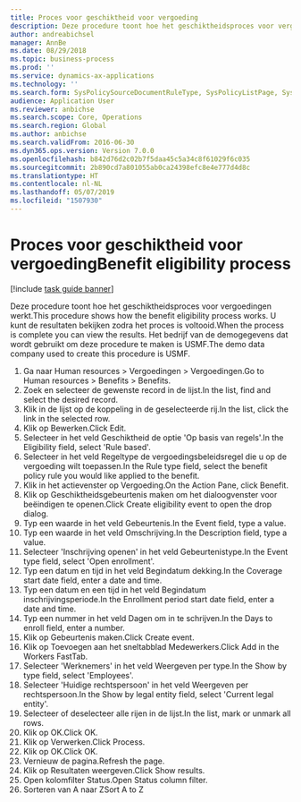```yaml
---
title: Proces voor geschiktheid voor vergoeding
description: Deze procedure toont hoe het geschiktheidsproces voor vergoedingen werkt.
author: andreabichsel
manager: AnnBe
ms.date: 08/29/2018
ms.topic: business-process
ms.prod: ''
ms.service: dynamics-ax-applications
ms.technology: ''
ms.search.form: SysPolicySourceDocumentRuleType, SysPolicyListPage, SysPolicy, HcmBenefitEligibilityPolicy, HcmBenefit
audience: Application User
ms.reviewer: anbichse
ms.search.scope: Core, Operations
ms.search.region: Global
ms.author: anbichse
ms.search.validFrom: 2016-06-30
ms.dyn365.ops.version: Version 7.0.0
ms.openlocfilehash: b842d76d2c02b7f5daa45c5a34c8f61029f6c035
ms.sourcegitcommit: 2b890cd7a801055ab0ca24398efc8e4e777d4d8c
ms.translationtype: HT
ms.contentlocale: nl-NL
ms.lasthandoff: 05/07/2019
ms.locfileid: "1507930"
---
```

# <a name="benefit-eligibility-process"></a><span data-ttu-id="9a871-103">Proces voor geschiktheid voor vergoeding</span><span class="sxs-lookup"><span data-stu-id="9a871-103">Benefit eligibility process</span></span>

[!include [task guide banner](../../includes/task-guide-banner.md)]

<span data-ttu-id="9a871-104">Deze procedure toont hoe het geschiktheidsproces voor vergoedingen werkt.</span><span class="sxs-lookup"><span data-stu-id="9a871-104">This procedure shows how the benefit eligibility process works.</span></span> <span data-ttu-id="9a871-105">U kunt de resultaten bekijken zodra het proces is voltooid.</span><span class="sxs-lookup"><span data-stu-id="9a871-105">When the process is complete you can view the results.</span></span> <span data-ttu-id="9a871-106">Het bedrijf van de demogegevens dat wordt gebruikt om deze procedure te maken is USMF.</span><span class="sxs-lookup"><span data-stu-id="9a871-106">The demo data company used to create this procedure is USMF.</span></span>

1. <span data-ttu-id="9a871-107">Ga naar Human resources > Vergoedingen > Vergoedingen.</span><span class="sxs-lookup"><span data-stu-id="9a871-107">Go to Human resources > Benefits > Benefits.</span></span>
2. <span data-ttu-id="9a871-108">Zoek en selecteer de gewenste record in de lijst.</span><span class="sxs-lookup"><span data-stu-id="9a871-108">In the list, find and select the desired record.</span></span>
3. <span data-ttu-id="9a871-109">Klik in de lijst op de koppeling in de geselecteerde rij.</span><span class="sxs-lookup"><span data-stu-id="9a871-109">In the list, click the link in the selected row.</span></span>
4. <span data-ttu-id="9a871-110">Klik op Bewerken.</span><span class="sxs-lookup"><span data-stu-id="9a871-110">Click Edit.</span></span>
5. <span data-ttu-id="9a871-111">Selecteer in het veld Geschiktheid de optie 'Op basis van regels'.</span><span class="sxs-lookup"><span data-stu-id="9a871-111">In the Eligibility field, select 'Rule based'.</span></span>
6. <span data-ttu-id="9a871-112">Selecteer in het veld Regeltype de vergoedingsbeleidsregel die u op de vergoeding wilt toepassen.</span><span class="sxs-lookup"><span data-stu-id="9a871-112">In the Rule type field, select the benefit policy rule you would like applied to the benefit.</span></span>
7. <span data-ttu-id="9a871-113">Klik in het actievenster op Vergoeding.</span><span class="sxs-lookup"><span data-stu-id="9a871-113">On the Action Pane, click Benefit.</span></span>
8. <span data-ttu-id="9a871-114">Klik op Geschiktheidsgebeurtenis maken om het dialoogvenster voor beëindigen te openen.</span><span class="sxs-lookup"><span data-stu-id="9a871-114">Click Create eligibility event to open the drop dialog.</span></span>
9. <span data-ttu-id="9a871-115">Typ een waarde in het veld Gebeurtenis.</span><span class="sxs-lookup"><span data-stu-id="9a871-115">In the Event field, type a value.</span></span>
10. <span data-ttu-id="9a871-116">Typ een waarde in het veld Omschrijving.</span><span class="sxs-lookup"><span data-stu-id="9a871-116">In the Description field, type a value.</span></span>
11. <span data-ttu-id="9a871-117">Selecteer 'Inschrijving openen' in het veld Gebeurtenistype.</span><span class="sxs-lookup"><span data-stu-id="9a871-117">In the Event type field, select 'Open enrollment'.</span></span>
12. <span data-ttu-id="9a871-118">Typ een datum en tijd in het veld Begindatum dekking.</span><span class="sxs-lookup"><span data-stu-id="9a871-118">In the Coverage start date field, enter a date and time.</span></span>
13. <span data-ttu-id="9a871-119">Typ een datum en een tijd in het veld Begindatum inschrijvingsperiode.</span><span class="sxs-lookup"><span data-stu-id="9a871-119">In the Enrollment period start date field, enter a date and time.</span></span>
14. <span data-ttu-id="9a871-120">Typ een nummer in het veld Dagen om in te schrijven.</span><span class="sxs-lookup"><span data-stu-id="9a871-120">In the Days to enroll field, enter a number.</span></span>
15. <span data-ttu-id="9a871-121">Klik op Gebeurtenis maken.</span><span class="sxs-lookup"><span data-stu-id="9a871-121">Click Create event.</span></span>
16. <span data-ttu-id="9a871-122">Klik op Toevoegen aan het sneltabblad Medewerkers.</span><span class="sxs-lookup"><span data-stu-id="9a871-122">Click Add in the Workers FastTab.</span></span>
17. <span data-ttu-id="9a871-123">Selecteer 'Werknemers' in het veld Weergeven per type.</span><span class="sxs-lookup"><span data-stu-id="9a871-123">In the Show by type field, select 'Employees'.</span></span>
18. <span data-ttu-id="9a871-124">Selecteer 'Huidige rechtspersoon' in het veld Weergeven per rechtspersoon.</span><span class="sxs-lookup"><span data-stu-id="9a871-124">In the Show by legal entity field, select 'Current legal entity'.</span></span>
19. <span data-ttu-id="9a871-125">Selecteer of deselecteer alle rijen in de lijst.</span><span class="sxs-lookup"><span data-stu-id="9a871-125">In the list, mark or unmark all rows.</span></span>
20. <span data-ttu-id="9a871-126">Klik op OK.</span><span class="sxs-lookup"><span data-stu-id="9a871-126">Click OK.</span></span>
21. <span data-ttu-id="9a871-127">Klik op Verwerken.</span><span class="sxs-lookup"><span data-stu-id="9a871-127">Click Process.</span></span>
22. <span data-ttu-id="9a871-128">Klik op OK.</span><span class="sxs-lookup"><span data-stu-id="9a871-128">Click OK.</span></span>
23. <span data-ttu-id="9a871-129">Vernieuw de pagina.</span><span class="sxs-lookup"><span data-stu-id="9a871-129">Refresh the page.</span></span>
24. <span data-ttu-id="9a871-130">Klik op Resultaten weergeven.</span><span class="sxs-lookup"><span data-stu-id="9a871-130">Click Show results.</span></span>
25. <span data-ttu-id="9a871-131">Open kolomfilter Status.</span><span class="sxs-lookup"><span data-stu-id="9a871-131">Open Status column filter.</span></span>
26. <span data-ttu-id="9a871-132">Sorteren van A naar Z</span><span class="sxs-lookup"><span data-stu-id="9a871-132">Sort A to Z</span></span>

